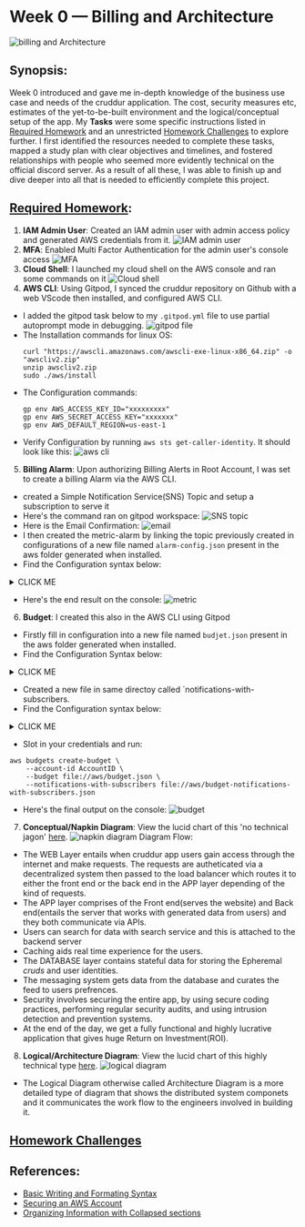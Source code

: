# Week 0 — Billing and Architecture
![billing and Architecture](assets/wk0/week0.png)

## Synopsis:
Week 0 introduced and gave me in-depth knowledge of the business use case and needs of the cruddur application. The cost, security measures etc, estimates of the yet-to-be-built environment and the logical/conceptual setup of the app. My **Tasks** were some specific instructions listed in [Required Homework](#required) and an unrestricted [Homework Challenges](#challenges) to explore further. I first identified the resources needed to complete these tasks, mapped a study plan with clear objectives and timelines, and fostered relationships with people who seemed more evidently technical on the official discord server. As a result of all these, I was able to finish up and dive deeper into all that is needed to efficiently complete this project. 
 
## [Required Homework](#required):
1. **IAM Admin User**: Created an IAM admin user with admin access policy and generated AWS credentials from it.
![IAM admin user](assets/wk0/admin2.png)
2. **MFA**: Enabled Multi Factor Authentication for the admin user's console access
![MFA](assets/wk0/MFA.png)
3. **Cloud Shell**: I launched my cloud shell on the AWS console and ran some commands on it
![Cloud shell](assets/wk0/cloudshell.png)
4. **AWS CLI**: Using Gitpod, I synced the cruddur repository on Github with a web VScode then installed, and configured AWS CLI. 
- I added the gitpod task below to my `.gitpod.yml` file to use partial autoprompt mode in debugging.
![gitpod file](assets/wk0/gitpod.png)
- The Installation commands for linux OS:
	```shell
	curl "https://awscli.amazonaws.com/awscli-exe-linux-x86_64.zip" -o "awscliv2.zip"
	unzip awscliv2.zip
	sudo ./aws/install
	```
- The Configuration commands:
	```shell
	gp env AWS_ACCESS_KEY_ID="xxxxxxxxx"
	gp env AWS_SECRET_ACCESS_KEY="xxxxxxx"
	gp env AWS_DEFAULT_REGION=us-east-1
	```
- Verify Configuration by running `aws sts get-caller-identity`. It should look like this:
![aws cli](assets/wk0/confirmconfigure.png)

5. **Billing Alarm**: Upon authorizing Billing Alerts in Root Account, I was set to create a billing Alarm via the AWS CLI.
* created a Simple Notification Service(SNS) Topic and setup a subscription to serve it
* Here's the command ran on gitpod workspace:
![SNS topic](assets/wk0/snsconfig.png)
* Here is the Email Confirmation:
![email](assets/wk0/snsconfirmed.png)
* I then created the metric-alarm by linking the topic previously created in configurations of a new file named `alarm-config.json` present in the aws folder generated when installed.
* Find the Configuration syntax below:

<details><summary>CLICK ME</summary>

```json
{
    "AlarmName": "DailyEstimatedCharges",
    "AlarmDescription": "This alarm would be triggered if the daily estimated charges exceeds 10$",
    "ActionsEnabled": true,
    "AlarmActions": [
        "arn:aws:sns:us-east-1:548xxxxxxxxx:billing-alarm"
    ],
    "EvaluationPeriods": 1,
    "DatapointsToAlarm": 1,
    "Threshold": 10,
    "ComparisonOperator": "GreaterThanOrEqualToThreshold",
    "TreatMissingData": "breaching",
    "Metrics": [{
        "Id": "m1",
        "MetricStat": {
            "Metric": {
                "Namespace": "AWS/Billing",
                "MetricName": "EstimatedCharges",
                "Dimensions": [{
                    "Name": "Currency",
                    "Value": "USD"
                }]
            },
            "Period": 86400,
            "Stat": "Maximum"
        },
        "ReturnData": false
    },
    {
        "Id": "e1",
        "Expression": "IF(RATE(m1)>0,RATE(m1)*86400,0)",
        "Label": "DailyEstimatedCharges",
        "ReturnData": true
    }]
}
```
</details>

* Here's the end result on the console:
![metric](assets/wk0/metrics.png)
6. **Budget**: I created this also in the AWS CLI using Gitpod
- Firstly fill in configuration into a new file named `budjet.json` present in the aws folder generated when installed.
- Find the Configuration Syntax below:

<details><summary>CLICK ME</summary>

```json
{
    "BudgetLimit": {
        "Amount": "10",
        "Unit": "USD"
    },
    "BudgetName": "Go Away Sapa",
    "BudgetType": "COST",
    "CostFilters": {
        "TagKeyValue": [
            "user:Key$value1",
            "user:Key$value2"
        ]
    },
    "CostTypes": {
        "IncludeCredit": true,
        "IncludeDiscount": true,
        "IncludeOtherSubscription": true,
        "IncludeRecurring": true,
        "IncludeRefund": true,
        "IncludeSubscription": true,
        "IncludeSupport": true,
        "IncludeTax": true,
        "IncludeUpfront": true,
        "UseBlended": false
    },
    "TimePeriod": {
        "Start": 1477958399,
        "End": 3706473600
    },
    "TimeUnit": "MONTHLY"
}
```
</details>

- Created a new file in same directoy called `notifications-with-subscribers.
- Find the Configuration syntax below:

<details><summary>CLICK ME</summary>

```json
[
    {
        "Notification": {
            "ComparisonOperator": "GREATER_THAN",
            "NotificationType": "ACTUAL",
            "Threshold": 60,
            "ThresholdType": "PERCENTAGE"
        },
        "Subscribers": [
            {
                "Address": "xxxxxxxxgmail.com",
                "SubscriptionType": "EMAIL"
            }
        ]
    }
]
```

</details>

- Slot in your credentials and run:
```shell
aws budgets create-budget \
    --account-id AccountID \
    --budget file://aws/budget.json \
    --notifications-with-subscribers file://aws/budget-notifications-with-subscribers.json
``` 
- Here's the final output on the console:
![budget](assets/wk0/budget.png)
7. **Conceptual/Napkin Diagram**: View the lucid chart of this 'no technical jagon' [here](https://lucid.app/lucidchart/da34a832-f420-41d2-b821-dd99199001f5/edit?viewport_loc=-540%2C-150%2C3180%2C1620%2C0_0&invitationId=inv_7b6ebe3b-c751-47cf-8046-03f49f44ffe5).
![napkin diagram](assets/wk0/napkin1.png)
Diagram Flow:
- The WEB Layer entails when cruddur app users gain access through the internet and make requests. The requests are autheticated via a decentralized system then passed to the load balancer which routes it to either the front end or the back end in the APP layer depending of the kind of requests.
- The APP layer comprises of the Front end(serves the website) and Back end(entails the server that works with generated data from users) and they both communicate via APIs.
- Users can search for data with search service and this is attached to the backend server
- Caching aids real time experience for the users.
- The DATABASE layer contains stateful data for storing the Epheremal *cruds* and user identities.
- The messaging system gets data from the database and curates the feed to users prefrences.
- Security involves securing the entire app, by using secure coding practices, performing regular security audits, and using intrusion detection and prevention systems.
- At the end of the day, we get a fully functional and highly lucrative application that gives huge Return on Investment(ROI).
8. **Logical/Architecture Diagram**: View the lucid chart of this highly technical type [here](https://lucid.app/lucidchart/6855340c-c655-4009-ae53-7a8ad1480d26/edit?viewport_loc=-526%2C8%2C3184%2C1660%2C0_0&invitationId=inv_c791bc55-d016-4ae5-810c-3432121e2c59).
![logical diagram](assets/wk0/logical.png)
- The Logical Diagram otherwise called Architecture Diagram is a more detailed type of diagram that shows the distributed system componets and it communicates the work flow to the engineers involved in building it.

## [Homework Challenges](#challenges)


## References:
* [Basic Writing and Formating Syntax](https://docs.github.com/en/get-started/writing-on-github/getting-started-with-writing-and-formatting-on-github/basic-writing-and-formatting-syntax)
* [Securing an AWS Account](https://learn.cantrill.io/courses)
* [Organizing Information with Collapsed sections](https://docs.github.com/en/get-started/writing-on-github/working-with-advanced-formatting/organizing-information-with-collapsed-sections)
